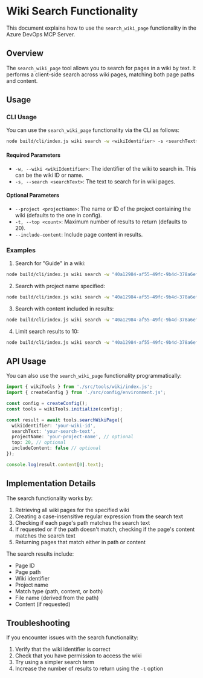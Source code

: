 # Wiki Search Functionality

This document explains how to use the `search_wiki_page` functionality in the Azure DevOps MCP Server.

## Overview

The `search_wiki_page` tool allows you to search for pages in a wiki by text. It performs a client-side search across wiki pages, matching both page paths and content.

## Usage

### CLI Usage

You can use the `search_wiki_page` functionality via the CLI as follows:

```bash
node build/cli/index.js wiki search -w <wikiIdentifier> -s <searchText> [options]
```

#### Required Parameters

- `-w, --wiki <wikiIdentifier>`: The identifier of the wiki to search in. This can be the wiki ID or name.
- `-s, --search <searchText>`: The text to search for in wiki pages.

#### Optional Parameters

- `--project <projectName>`: The name or ID of the project containing the wiki (defaults to the one in config).
- `-t, --top <count>`: Maximum number of results to return (defaults to 20).
- `--include-content`: Include page content in results.

### Examples

1. Search for "Guide" in a wiki:

```bash
node build/cli/index.js wiki search -w "40a12984-af55-49fc-9b4d-378a6ef44d8d" -s "Guide"
```

2. Search with project name specified:

```bash
node build/cli/index.js wiki search -w "40a12984-af55-49fc-9b4d-378a6ef44d8d" -s "Guide" --project "48bebfa4-fb32-4e53-84f2-48aa51b85a1e"
```

3. Search with content included in results:

```bash
node build/cli/index.js wiki search -w "40a12984-af55-49fc-9b4d-378a6ef44d8d" -s "Guide" --include-content
```

4. Limit search results to 10:

```bash
node build/cli/index.js wiki search -w "40a12984-af55-49fc-9b4d-378a6ef44d8d" -s "Guide" -t 10
```

## API Usage

You can also use the `search_wiki_page` functionality programmatically:

```typescript
import { wikiTools } from './src/tools/wiki/index.js';
import { createConfig } from './src/config/environment.js';

const config = createConfig();
const tools = wikiTools.initialize(config);

const result = await tools.searchWikiPage({
  wikiIdentifier: 'your-wiki-id',
  searchText: 'your-search-text',
  projectName: 'your-project-name', // optional
  top: 20, // optional
  includeContent: false // optional
});

console.log(result.content[0].text);
```

## Implementation Details

The search functionality works by:

1. Retrieving all wiki pages for the specified wiki
2. Creating a case-insensitive regular expression from the search text
3. Checking if each page's path matches the search text
4. If requested or if the path doesn't match, checking if the page's content matches the search text
5. Returning pages that match either in path or content

The search results include:
- Page ID
- Page path
- Wiki identifier
- Project name
- Match type (path, content, or both)
- File name (derived from the path)
- Content (if requested)

## Troubleshooting

If you encounter issues with the search functionality:

1. Verify that the wiki identifier is correct
2. Check that you have permission to access the wiki
3. Try using a simpler search term
4. Increase the number of results to return using the `-t` option
